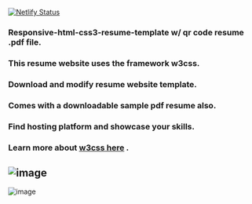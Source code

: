 [![Netlify Status](https://api.netlify.com/api/v1/badges/fb7580eb-2a51-415e-86d9-da30ce0fe83b/deploy-status)](https://app.netlify.com/sites/chase-singhofen-resume/deploys)

### Responsive-html-css3-resume-template w/ qr code resume .pdf file.
### This resume website uses the framework w3css.
### Download and modify resume website template.
### Comes with a downloadable sample pdf resume also.
### Find hosting platform and showcase your skills.
### Learn more about [w3css here](https://www.w3schools.com/) .

![image](https://user-images.githubusercontent.com/23155302/71645854-7fe60700-2cac-11ea-81f4-be6db973510d.png)
---
![image](https://user-images.githubusercontent.com/23155302/71645872-9e4c0280-2cac-11ea-83d4-4c4855db614a.png)
